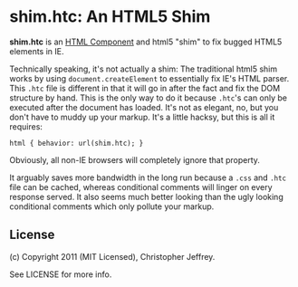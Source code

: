 # shim.htc: An HTML5 Shim

__shim.htc__ is an [HTML Component](http://en.wikipedia.org/wiki/HTML_Components) and 
html5 "shim" to fix bugged HTML5 elements in IE. 

Technically speaking, it's not actually a shim: The traditional html5 shim works 
by using `document.createElement` to essentially fix IE's HTML parser. This `.htc` 
file is different in that it will go in after the fact and fix the DOM structure 
by hand. This is the only way to do it because `.htc`'s can only be executed after 
the document has loaded. It's not as elegant, no, but you don't have to muddy up 
your markup. It's a little hacksy, but this is all it requires:

	html { behavior: url(shim.htc); }

Obviously, all non-IE browsers will completely ignore that property. 

It arguably saves more bandwidth in the long run because a `.css` and `.htc` file 
can be cached, whereas conditional comments will linger on every response served. 
It also seems much better looking than the ugly looking conditional comments which 
only pollute your markup. 

## License

(c) Copyright 2011 (MIT Licensed), Christopher Jeffrey.

See LICENSE for more info.